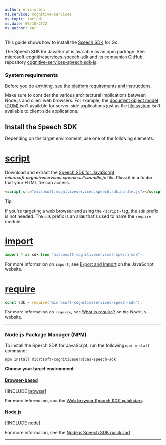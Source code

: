 ```yaml
---
author: eric-urban
ms.service: cognitive-services
ms.topic: include
ms.date: 06/10/2022
ms.author: eur
---
```


This guide shows how to install the [Speech SDK](~/articles/cognitive-services/speech-service/speech-sdk.md) for Go. 

The Speech SDK for JavaScript is available as an npm package. See <a href="https://www.npmjs.com/package/microsoft-cognitiveservices-speech-sdk" target="_blank">microsoft-cognitiveservices-speech-sdk </a> and its companion GitHub repository <a href="https://github.com/Microsoft/cognitive-services-speech-sdk-js" target="_blank">cognitive-services-speech-sdk-js</a>.

### System requirements

Before you do anything, see the [platform requirements and instructions](~/articles/cognitive-services/speech-service/speech-sdk.md#platform-requirements).

Make sure to consider the various architectural implications between Node.js and client web browsers. For example, the <a href="https://en.wikipedia.org/wiki/Document_Object_Model" target="_blank">document object model (DOM) </a> isn't available for server-side applications just as the <a href="https://nodejs.org/api/fs.html" target="_blank">file system</a> isn't available to client-side applications.

## Install the Speech SDK

Depending on the target environment, use one of the following elements:

# [script](#tab/script)

Download and extract the <a href="https://aka.ms/csspeech/jsbrowserpackage" target="_blank">Speech SDK for JavaScript </a> *microsoft.cognitiveservices.speech.sdk.bundle.js* file. Place it in a folder that your HTML file can access.

```html
<script src="microsoft.cognitiveservices.speech.sdk.bundle.js"></script>;
```

> [!TIP]
> If you're targeting a web browser and using the `<script>` tag, the `sdk` prefix is not needed. The `sdk` prefix is an alias that's used to name the `require` module.

# [import](#tab/import)

```javascript
import * as sdk from "microsoft-cognitiveservices-speech-sdk";
```

For more information on `import`, see <a href="https://javascript.info/import-export" target="_blank">Export and Import</a> on the JavaScript website.

# [require](#tab/require)

```javascript
const sdk = require("microsoft-cognitiveservices-speech-sdk");
```

For more information on `require`, see <a href="https://nodejs.org/en/knowledge/getting-started/what-is-require/" target="_blank">What is require?</a> on the Node.js website.

---

### Node.js Package Manager (NPM)

To install the Speech SDK for JavaScript, run the following `npm install` command:

```nodejs
npm install microsoft-cognitiveservices-speech-sdk
```

**Choose your target environment**

#### [Browser-based](#tab/browser)

[!INCLUDE [browser](javascript-browser.md)]



For more information, see the <a href="https://github.com/Azure-Samples/cognitive-services-speech-sdk/tree/master/quickstart/javascript/browser" target="_blank">Web browser Speech SDK quickstart</a>.


#### [Node.js](#tab/nodejs)

[!INCLUDE [node](javascript-node.md)]


For more information, see the <a href="https://github.com/Azure-Samples/cognitive-services-speech-sdk/tree/master/quickstart/javascript/node" target="_blank">Node.js Speech SDK quickstart</a>.

* * *
